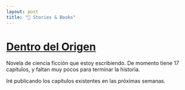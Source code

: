 ```yaml
---
layout: post
title: "📖 Stories & Books"
---
```



# [Dentro del Origen](https://kierprev.github.io/DentroDelOrigen)

Novela de ciencia ficción que estoy escribiendo. De momento tiene 17 capítulos, y faltan muy pocos para terminar la historia.

Iré publicando los capítulos existentes en las próximas semanas.